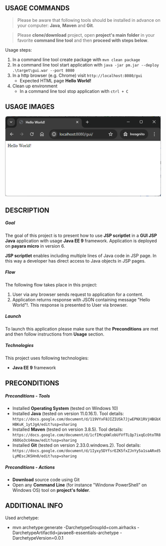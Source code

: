 USAGE COMMANDS
--------------

> Please be aware that following tools should be installed in advance on your computer: **Java**, **Maven** and **Git**. 

> Please **clone/download** project, open **project's main folder** in your favorite **command line tool** and then **proceed with steps below**. 

Usage steps:
1. In a command line tool create package with `mvn clean package`
1. In a command line tool start application with `java -jar pm.jar --deploy .\target\gui.war --port 8080`
1. In a http browser (e.g. Chrome) visit `http://localhost:8080/gui`
   * Expected HTML page **Hello World!**
1. Clean up environment 
     * In a command line tool stop application with `ctrl + C`


USAGE IMAGES
------------

![My Image](readme-images/image-01.png)


DESCRIPTION
-----------

##### Goal
The goal of this project is to present how to use **JSP scriptlet** in a **GUI JSP Java** application with usage **Java EE 9** framework. Application is deployed on **payara micro** in version 6.

**JSP scriptlet** enables including multiple lines of Java code in JSP page. In this way a developer has direct access to Java objects in JSP pages.

##### Flow
The following flow takes place in this project:
1. User via any browser sends request to application for a content.
1. Application returns response with JSON containing message "Hello World"!. This response is presented to User via browser.

##### Launch
To launch this application please make sure that the **Preconditions** are met and then follow instructions from **Usage** section.

##### Technologies
This project uses following technologies:
* **Java EE 9** framework


PRECONDITIONS
-------------

##### Preconditions - Tools
* Installed **Operating System** (tested on Windows 10)
* Installed **Java** (tested on version 11.0.16.1). Tool details: `https://docs.google.com/document/d/119VYxF8JIZIUSk7JjwEPNX1RVjHBGbXHBKuK_1ytJg4/edit?usp=sharing`
* Installed **Maven** (tested on version 3.8.5). Tool details: `https://docs.google.com/document/d/1cfIMcqkWlobUfVfTLQp7ixqEcOtoTR8X6OGo3cU4maw/edit?usp=sharing`
* Installed **Git** (tested on version 2.33.0.windows.2). Tool details: `https://docs.google.com/document/d/1Iyxy5DYfsrEZK5fxZJnYy5a1saARxd5LyMEscJKSHn0/edit?usp=sharing`


##### Preconditions - Actions
* **Download** source code using Git 
* Open any **Command Line** (for instance "Windonw PowerShell" on Windows OS) tool on **project's folder**.


ADDITIONAL INFO
---------------

Used archetype:
* mvn archetype:generate -DarchetypeGroupId=com.airhacks -DarchetypeArtifactId=javaee8-essentials-archetype -DarchetypeVersion=0.0.1
